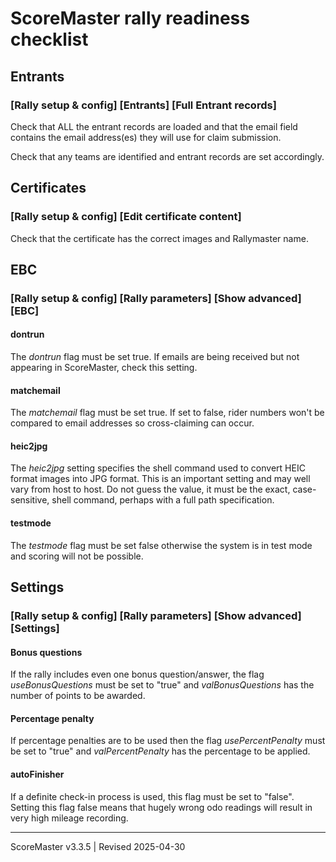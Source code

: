 # ScoreMaster rally readiness checklist

## Entrants
### [Rally setup & config] [Entrants] [Full Entrant records]
Check that ALL the entrant records are loaded and that the email field contains the email address(es) they will use for claim submission.

Check that any teams are identified and entrant records are set accordingly.

## Certificates
### [Rally setup & config] [Edit certificate content]
Check that the certificate has the correct images and Rallymaster name.

## EBC
### [Rally setup & config] [Rally parameters] [Show advanced] [EBC]

#### dontrun
 
The *dontrun* flag must be set true. If emails are being received but not appearing in ScoreMaster, check this setting.

#### matchemail

The *matchemail* flag must be set true. If set to false, rider numbers won't be compared to email addresses so cross-claiming can occur.

#### heic2jpg

The *heic2jpg* setting specifies the shell command used to convert HEIC format images into JPG format. This is an important setting and may well vary from host to host.
Do not guess the value, it must be the exact, case-sensitive, shell command, perhaps with a full path specification.

#### testmode

The *testmode* flag must be set false otherwise the system is in test mode and scoring will not be possible.

## Settings
### [Rally setup & config] [Rally parameters] [Show advanced] [Settings]

#### Bonus questions
If the rally includes even one bonus question/answer, the flag *useBonusQuestions* must be set to "true" and *valBonusQuestions* has the number of points to be awarded.

#### Percentage penalty
If percentage penalties are to be used then the flag *usePercentPenalty* must be set to "true" and *valPercentPenalty* has the percentage to be applied.

#### autoFinisher
If a definite check-in process is used, this flag must be set to "false". Setting this flag false means that hugely wrong odo readings will result in very high mileage recording.

---
ScoreMaster v3.3.5 | Revised 2025-04-30

